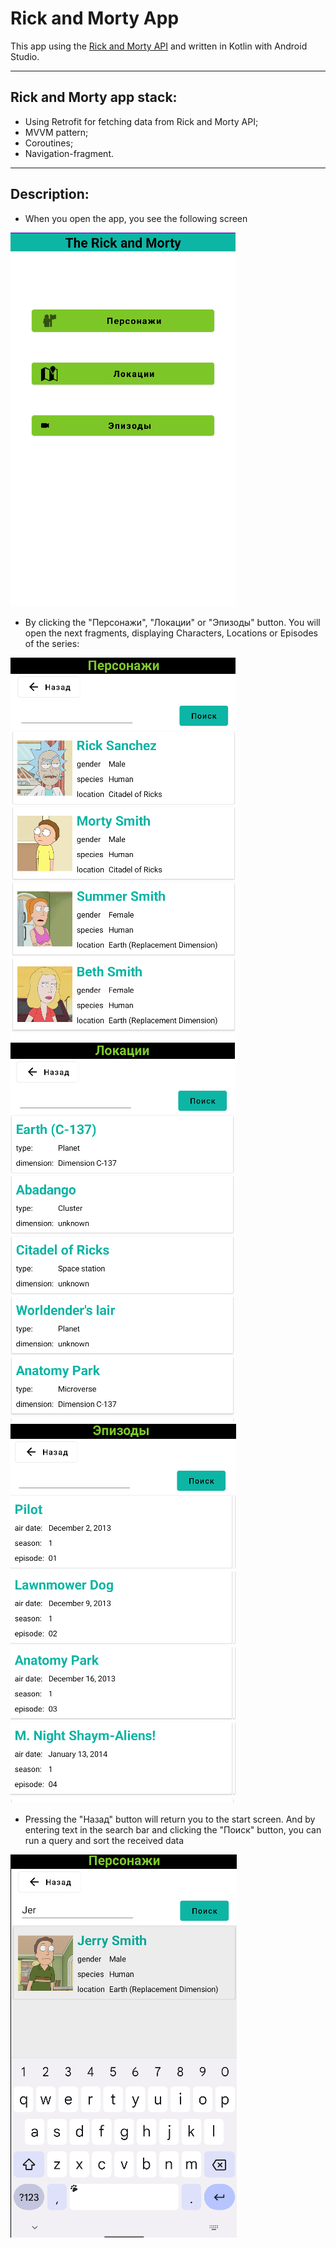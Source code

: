 # Rick and Morty App
This app using the [Rick and Morty API](https://rickandmortyapi.com/) and written in Kotlin with Android Studio.
***
## Rick and Morty app staсk:
* Using Retrofit for fetching data from Rick and Morty API;
* MVVM pattern;
* Coroutines;
* Navigation-fragment.
***
## Description:
* When you open the app, you see the following screen

![](https://github.com/MikhailBezlepkin/Screenshots/blob/main/RaM.png)

* By clicking the "Персонажи", "Локации" or "Эпизоды"  button. You will open the next fragments, displaying Characters, Locations or Episodes of the series:

![](https://github.com/MikhailBezlepkin/Screenshots/blob/main/RaMChar1.png)
![](https://github.com/MikhailBezlepkin/Screenshots/blob/main/RaMLoc.png)
![](https://github.com/MikhailBezlepkin/Screenshots/blob/main/RaMEp.png)

* Pressing the "Назад" button will return you to the start screen.
And by entering text in the search bar and clicking the "Поиск" button, you can run a query and sort the received data


![](https://github.com/MikhailBezlepkin/Screenshots/blob/main/RaMChar2.png)
